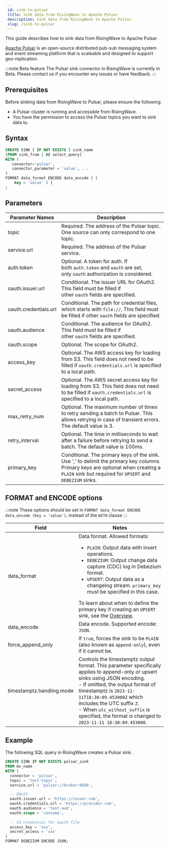 ```yaml
---
 id: sink-to-pulsar
 title: Sink data from RisingWave to Apache Pulsar
 description: Sink data from RisingWave to Apache Pulsar.
 slug: /sink-to-pulsar
---
```


This guide describes how to sink data from RisingWave to Apache Pulsar.

[Apache Pulsar](https://pulsar.apache.org) is an open-source distributed pub-sub messaging system and event streaming platform that is scaleable and designed to support geo-replication.

:::note Beta feature
The Pulsar sink connector in RisingWave is currently in Beta. Please contact us if you encounter any issues or have feedback.
:::

## Prerequisites

Before sinking data from RisingWave to Pulsar, please ensure the following:

- A Pulsar cluster is running and accessible from RisingWave.
- You have the permission to access the Pulsar topics you want to sink data to.

## Syntax

```sql
CREATE SINK [ IF NOT EXISTS ] sink_name
[FROM sink_from | AS select_query]
WITH (
   connector='pulsar',
   connector_parameter = 'value', ...
)
FORMAT data_format ENCODE data_encode [ (
    key = 'value' ) ]
;
```

## Parameters

| Parameter Names | Description |
| --------------- | ---------------------------------------------------------------------- |
|topic |Required. The address of the Pulsar topic. One source can only correspond to one topic.|
|service.url |Required. The address of the Pulsar service.|
|auth.token |Optional. A token for auth. If both `auth.token` and `oauth` are set, only `oauth` authorization is considered.|
|oauth.issuer.url |Conditional. The issuer URL for OAuth2. This field must be filled if other `oauth` fields are specified.|
|oauth.credentials.url |Conditional. The path for credential files, which starts with `file://`. This field must be filled if other `oauth` fields are specified.|
|oauth.audience |Conditional. The audience for OAuth2. This field must be filled if other `oauth` fields are specified.|
|oauth.scope |Optional. The scope for OAuth2.|
|access_key |Optional. The AWS access key for loading from S3. This field does not need to be filled if `oauth.credentials.url` is specified to a local path.|
|secret_access |Optional. The AWS secret access key for loading from S3. This field does not need to be filled if `oauth.credentials.url` is specified to a local path.|
|max_retry_num |Optional. The maximum number of times to retry sending a batch to Pulsar. This allows retrying in case of transient errors. The default value is 3. |
|retry_interval |Optional. The time in milliseconds to wait after a failure before retrying to send a batch. The default value is 100ms.|
|primary_key| Conditional. The primary keys of the sink. Use ',' to delimit the primary key columns. Primary keys are optional when creating a `PLAIN` sink but required for `UPSERT` and `DEBEZIUM` sinks.|

## FORMAT and ENCODE options

:::note
These options should be set in `FORMAT data_format ENCODE data_encode (key = 'value')`, instead of the `WITH` clause
:::

| Field | Notes |
| --------------- | ---------------------------------------------------------------------- |
|data_format| Data format. Allowed formats:<ul><li> `PLAIN`: Output data with insert operations.</li><li> `DEBEZIUM`: Output change data capture (CDC) log in Debezium format.</li><li> `UPSERT`: Output data as a changelog stream. `primary_key` must be specified in this case. </li></ul> To learn about when to define the primary key if creating an `UPSERT` sink, see the [Overview](/data-delivery.md).|
|data_encode| Data encode. Supported encode: `JSON`. |
|force_append_only| If `true`, forces the sink to be `PLAIN` (also known as `append-only`), even if it cannot be.|
|timestamptz.handling.mode|Controls the timestamptz output format. This parameter specifically applies to append-only or upsert sinks using JSON encoding. <br/> - If omitted, the output format of timestamptz is `2023-11-11T18:30:09.453000Z` which includes the UTC suffix `Z`. <br/> - When `utc_without_suffix` is specified, the format is changed to `2023-11-11 18:30:09.453000`.|

## Example

The following SQL query in RisingWave creates a Pulsar sink.

```sql
CREATE SINK IF NOT EXISTS pulsar_sink
FROM mv_name
WITH (
  connector = 'pulsar',
  topic = 'test-topic',
  service.url = 'pulsar://broker:6650',

  -- OAuth 
  oauth.issuer.url = 'https://issuer.com',
  oauth.credentials.url = 'https://provider.com',
  oauth.audience = 'test-aud',
  oauth.scope = 'consume',
  
  -- S3 credential for oauth file 
  access_key = 'xxx',
  secret_access = 'xxx' 
)
FORMAT DEBEZIUM ENCODE JSON;
```
